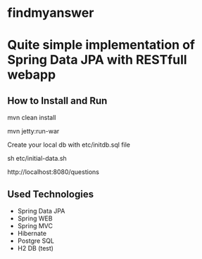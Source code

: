# findmyanswer
# Quite simple implementation of Spring Data JPA with RESTfull webapp

## How to Install and Run
mvn clean install

mvn jetty:run-war

Create your local db with etc/initdb.sql file

sh etc/initial-data.sh <return>

http://localhost:8080/questions <return>

## Used Technologies
* Spring Data JPA
* Spring WEB
* Spring MVC
* Hibernate
* Postgre SQL
* H2 DB (test)
